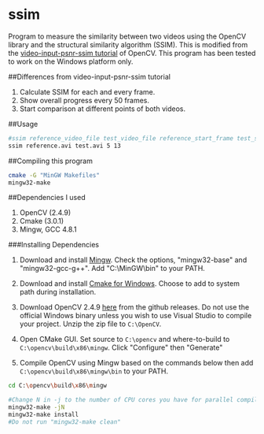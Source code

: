 ssim
====

Program to measure the similarity between two videos using the OpenCV library and the structural similarity algorithm (SSIM). This is modified from the [video-input-psnr-ssim tutorial](http://docs.opencv.org/doc/tutorials/highgui/video-input-psnr-ssim/video-input-psnr-ssim.html) of OpenCV. This program has been tested to work on the Windows platform only.

##Differences from video-input-psnr-ssim tutorial
1. Calculate SSIM for each and every frame.
2. Show overall progress every 50 frames.
3. Start comparison at different points of both videos.

##Usage
```bash
#ssim reference_video_file test_video_file reference_start_frame test_start_frame
ssim reference.avi test.avi 5 13
```

##Compiling this program
```bash
cmake -G "MinGW Makefiles"
mingw32-make
```

##Dependencies I used
1. OpenCV (2.4.9)
2. Cmake (3.0.1)
3. Mingw, GCC 4.8.1

###Installing Dependencies
1. Download and install [Mingw](http://sourceforge.net/projects/mingw/files/). Check the options, "mingw32-base" and "mingw32-gcc-g++". Add "C:\MinGW\bin" to your PATH.

2. Download and install [Cmake for Windows](http://www.cmake.org/cmake/resources/software.html). Choose to add to system path during installation.

3. Download OpenCV 2.4.9 [here](https://github.com/Itseez/opencv/archive/2.4.9.zip) from the github releases. Do not use the official Windows binary unless you wish to use Visual Studio to compile your project. Unzip the zip file to `C:\OpenCV`.

4. Open CMake GUI. Set source to `C:\opencv` and where-to-build to `C:\opencv\build\x86\mingw`. Click "Configure" then "Generate"

5. Compile OpenCV using Mingw based on the commands below then add `C:\opencv\build\x86\mingw\bin` to your PATH.

```bash
cd C:\opencv\build\x86\mingw

#Change N in -j to the number of CPU cores you have for parallel compilation. For eg, -j4.
mingw32-make -jN
mingw32-make install
#Do not run "mingw32-make clean"
```



